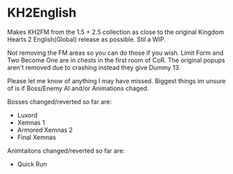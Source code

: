 # KH2English

Makes KH2FM from the 1.5 + 2.5 collection as close to the original Kingdom Hearts 2 English(Global) release as possible. Stil a WIP.

Not removing the FM areas so you can do those if you wish. Limit Form and Two Become One are in chests in the first room of CoR. The original popups aren't removed due to crashing instead they give Dummy 13.

Please let me know of anything I may have missed. Biggest things im unsure of is if Boss/Enemy AI and/or Animations chaged.

Bosses changed/reverted so far are:
- Luxord
- Xemnas 1
- Armored Xemnas 2
- Final Xemnas

Animtaitons changed/reverted so far are:
- Quick Run
